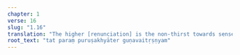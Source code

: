 ```yaml
---
chapter: 1
verse: 16
slug: "1.16"
translation: "The higher [renunciation] is the non-thirst towards sense contact via self-possession."
root_text: "tat paraṃ puruṣakhyāter guṇavaitṛṣṇyam"
---
```


